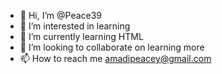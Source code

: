 - 👋 Hi, I’m @Peace39
- 👀 I’m interested in learning
- 🌱 I’m currently learning HTML
- 💞️ I’m looking to collaborate on learning more
- 📫 How to reach me amadipeacey@gmail.com

<!---
Peace39/Peace39 is a ✨ special ✨ repository because its `README.md` (this file) appears on your GitHub profile.
You can click the Preview link to take a look at your changes.
--->
